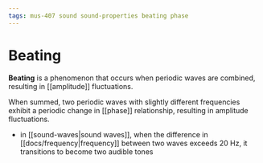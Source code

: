 ```yaml
---
tags: mus-407 sound sound-properties beating phase
---
```


# Beating

**Beating** is a phenomenon that occurs when periodic waves are combined, resulting in [[amplitude]] fluctuations.

When summed, two periodic waves with slightly different frequencies exhibit a periodic change in [[phase]] relationship, resulting in amplitude fluctuations.

- in [[sound-waves|sound waves]], when the difference in [[docs/frequency|frequency]] between two waves exceeds 20 Hz, it transitions to become two audible tones
